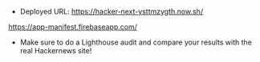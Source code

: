 - Deployed URL: https://hacker-next-ysttmzygth.now.sh/

https://app-manifest.firebaseapp.com/

- Make sure to do a Lighthouse audit and compare your results with the real Hackernews site!
